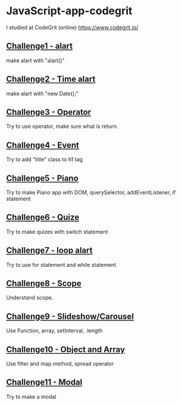 # JavaScript-app-codegrit
I studied at CodeGrit (online) https://www.codegrit.jp/

## [Challenge1 - alart](https://github.com/kanamitomato/js-sample-code/tree/master/challenge1-alart)
make alart with "alart()"

## [Challenge2 - Time alart](https://github.com/kanamitomato/js-sample-code/blob/master/challenge2-timealart/index.html)
make alart with "new Date();"

## [Challenge3 - Operator](https://github.com/kanamitomato/js-sample-code/blob/master/challenge3-operator/index.html)
Try to use operator, make sure what is return.

## [Challenge4 - Event](https://github.com/kanamitomato/js-sample-code/blob/master/challenge3-operator/index.html)
Try to add "title" class to h1 tag

## [Challenge5 - Piano](https://github.com/kanamitomato/js-sample-code/tree/master/challenge5-piano)
Try to make Piano app with DOM, querySelector, addEventListener, if statement

## [Challenge6 - Quize](https://github.com/kanamitomato/js-sample-code/tree/master/challenge6-quize)
Try to make quizes with switch statement

## [Challenge7 - loop alart](https://github.com/kanamitomato/js-sample-code/tree/master/challenge7-for%20loop%20alart)
Try to use for statement and while statement

## [Challenge8 - Scope](https://github.com/kanamitomato/js-sample-code/tree/master/challenge8-scope)
Understand scope. 

## [Challenge9 - Slideshow/Carousel](https://github.com/kanamitomato/js-sample-code/tree/master/challenge9-slideshow/script.js)
Use Function, array, setInterval, .length

## [Challenge10 - Object and Array](https://github.com/kanamitomato/js-sample-code/blob/master/challenge10-array/index.html)
Use filter and map method, spread operator

## [Challenge11 - Modal](https://github.com/kanamitomato/js-sample-code/blob/master/challenge11-modal/main.js)
Try to make a modal
